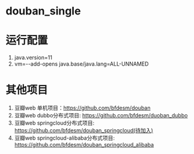 # douban_single

# 运行配置
1. java.version=11
1. vm=--add-opens java.base/java.lang=ALL-UNNAMED

# 其他项目
1. 豆瓣web  单机项目：https://github.com/bfdesm/douban
1. 豆瓣web  dubbo分布式项目: https://github.com/bfdesm/duoban_dubbo
1. 豆瓣web  springcloud分布式项目: https://github.com/bfdesm/douban_springcloud(待加入)
1. 豆瓣web  springcloud-alibaba分布式项目: https://github.com/bfdesm/douban_springcloud_alibaba
